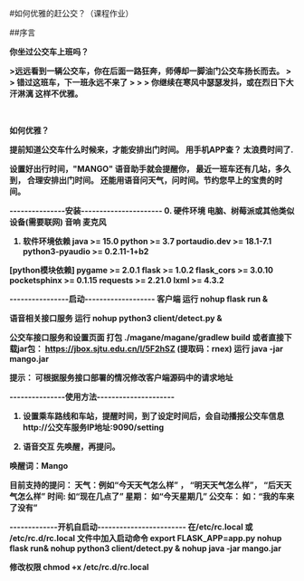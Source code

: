 #如何优雅的赶公交？（课程作业）


##序言


<b>你坐过公交车上班吗？<b>
<br>
<p>
>远远看到一辆公交车，你在后面一路狂奔，师傅却一脚油门公交车扬长而去。
> > 错过这班车，下一班永远不来了
> > > 你继续在寒风中瑟瑟发抖，或在烈日下大汗淋漓
这样不优雅。
</p>
<br>

<b>如何优雅？</b> 
<p>
提前知道公交车什么时候来，才能安排出门时间。
用手机APP查？ 太浪费时间了.

设置好出行时间，"MANGO" 语音助手就会提醒你， 最近一班车还有几站，多久到， 合理安排出门时间。
还能用语音问天气，问时间。节约您早上的宝贵的时间。

</p>



---------------安装----------------------
0. 硬件环境
电脑、树莓派或其他类似设备(需要联网)
音响
麦克风

1. 软件环境依赖
java >= 15.0
python >= 3.7
portaudio.dev >= 18.1-7.1
python3-pyaudio >= 0.2.11-1+b2

[python模块依赖]
pygame >= 2.0.1
flask >= 1.0.2
flask_cors >= 3.0.10
pocketsphinx >= 0.1.15
requests >= 2.21.0
lxml >= 4.3.2


----------------启动-------------------
客户端
运行 nohup flask run &

语音相关接口服务
运行 nohup python3 client/detect.py &

公交车接口服务和设置页面
打包  ./magane/magane/gradlew build  或者直接下载jar包： https://jbox.sjtu.edu.cn/l/5F2hSZ (提取码：rnex)
运行 java -jar mango.jar

提示： 可根据服务接口部署的情况修改客户端源码中的请求地址


---------------使用方法---------------------
1. 设置乘车路线和车站，提醒时间，到了设定时间后，会自动播报公交车信息
http://公交车服务IP地址:9090/setting

2. 语音交互
先唤醒，再提问。

唤醒词：Mango

目前支持的提问：
天气：例如“今天天气怎么样” ， “明天天气怎么样”， “后天天气怎么样”
时间: 如“现在几点了”
星期： 如“今天星期几”
公交车： 如：“我的车来了没有”



-------------开机自启动------------------------
在/etc/rc.local 或 /etc/rc.d/rc.local 文件中加入启动命令
export FLASK_APP=app.py
nohup flask run&
nohup python3 client/detect.py &
nohup java -jar mango.jar

修改权限
chmod +x /etc/rc.d/rc.local

